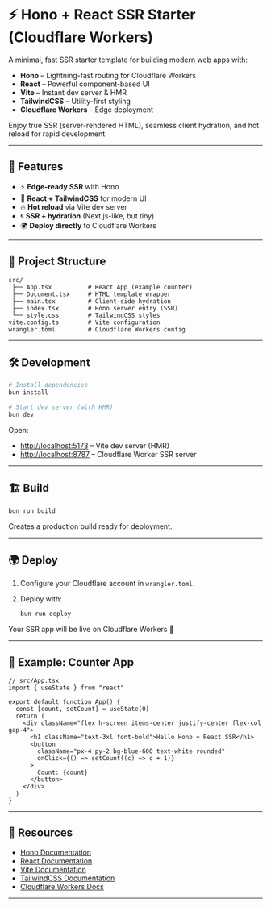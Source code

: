 # ⚡ Hono + React SSR Starter (Cloudflare Workers)

A minimal, fast SSR starter template for building modern web apps with:

- **Hono** – Lightning-fast routing for Cloudflare Workers
- **React** – Powerful component-based UI
- **Vite** – Instant dev server & HMR
- **TailwindCSS** – Utility-first styling
- **Cloudflare Workers** – Edge deployment

Enjoy true SSR (server-rendered HTML), seamless client hydration, and hot reload for rapid development.

---

## 🚀 Features

- ⚡ **Edge-ready SSR** with Hono
- 🎨 **React + TailwindCSS** for modern UI
- 🔥 **Hot reload** via Vite dev server
- 🌀 **SSR + hydration** (Next.js-like, but tiny)
- 🌍 **Deploy directly** to Cloudflare Workers

---

## 📂 Project Structure

```
src/
 ├── App.tsx          # React App (example counter)
 ├── Document.tsx     # HTML template wrapper
 ├── main.tsx         # Client-side hydration
 ├── index.tsx        # Hono server entry (SSR)
 └── style.css        # TailwindCSS styles
vite.config.ts        # Vite configuration
wrangler.toml         # Cloudflare Workers config
```

---

## 🛠️ Development

```bash
# Install dependencies
bun install

# Start dev server (with HMR)
bun dev
```

Open:

- [http://localhost:5173](http://localhost:5173) – Vite dev server (HMR)
- [http://localhost:8787](http://localhost:8787) – Cloudflare Worker SSR server

---

## 🏗️ Build

```bash
bun run build
```

Creates a production build ready for deployment.

---

## 🌍 Deploy

1. Configure your Cloudflare account in `wrangler.toml`.
2. Deploy with:

    ```bash
    bun run deploy
    ```

Your SSR app will be live on Cloudflare Workers 🚀

---

## 🧪 Example: Counter App

```tsx
// src/App.tsx
import { useState } from "react"

export default function App() {
  const [count, setCount] = useState(0)
  return (
    <div className="flex h-screen items-center justify-center flex-col gap-4">
      <h1 className="text-3xl font-bold">Hello Hono + React SSR</h1>
      <button
        className="px-4 py-2 bg-blue-600 text-white rounded"
        onClick={() => setCount((c) => c + 1)}
      >
        Count: {count}
      </button>
    </div>
  )
}

```

---

## 📖 Resources

- [Hono Documentation](https://hono.dev/)
- [React Documentation](https://react.dev/)
- [Vite Documentation](https://vitejs.dev/)
- [TailwindCSS Documentation](https://tailwindcss.com/)
- [Cloudflare Workers Docs](https://developers.cloudflare.com/workers/)

---

